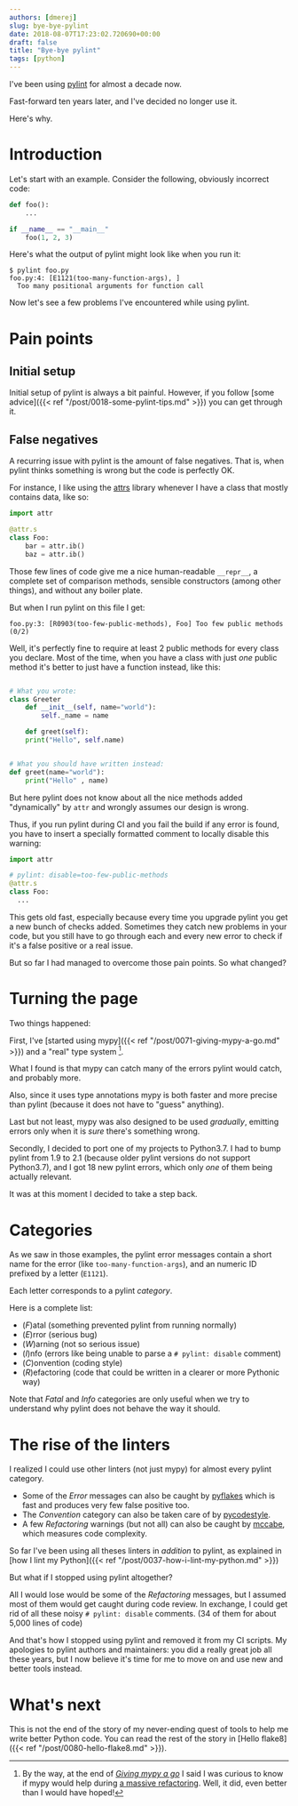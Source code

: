 ```yaml
---
authors: [dmerej]
slug: bye-bye-pylint
date: 2018-08-07T17:23:02.720690+00:00
draft: false
title: "Bye-bye pylint"
tags: [python]
---
```


I've been using [pylint](https://www.pylint.org/) for almost a decade now.

Fast-forward ten years later, and I've decided no longer use it.

Here's why.

<!--more-->


# Introduction

Let's start with an example. Consider the following, obviously incorrect code:

```python
def foo():
    ...

if __name__ == "__main__"
    foo(1, 2, 3)
```

Here's what the output of pylint might look like when you run it:

```
$ pylint foo.py
foo.py:4: [E1121(too-many-function-args), ]
  Too many positional arguments for function call
```

Now let's see a few problems I've encountered while using pylint.

# Pain points

## Initial setup

Initial setup of pylint is always a bit painful. However, if you follow [some advice]({{< ref "/post/0018-some-pylint-tips.md" >}}) you can get through it.

## False negatives

A recurring issue with pylint is the amount of false negatives. That is, when pylint thinks something is wrong but the code is perfectly OK.

For instance, I like using the [attrs](http://www.attrs.org/en/stable/overview.html) library whenever I have a class that mostly contains data, like so:


```python
import attr

@attr.s
class Foo:
    bar = attr.ib()
    baz = attr.ib()
```

Those few lines of code give me a nice human-readable `__repr__`, a complete set of comparison methods, sensible constructors (among other things), and without any boiler plate.

But when I run pylint on this file I get:

```
foo.py:3: [R0903(too-few-public-methods), Foo] Too few public methods (0/2)
```

Well, it's perfectly fine to require at least 2 public methods for every class you declare. Most of the time, when you have a class with just *one* public method it's better to just have a function instead, like this:

```python

# What you wrote:
class Greeter
    def __init__(self, name="world"):
        self._name = name

    def greet(self):
    print("Hello", self.name)


# What you should have written instead:
def greet(name="world"):
    print("Hello" , name)
```


But here pylint does not know about all the nice methods added "dynamically" by `attr` and wrongly assumes our design is wrong.

Thus, if you run pylint during CI and you fail the build if any error is found, you have to insert a specially formatted comment to locally disable this warning:

```python
import attr

# pylint: disable=too-few-public-methods
@attr.s
class Foo:
  ...

```

This gets old fast, especially because every time you upgrade pylint you get a new bunch of checks added. Sometimes they catch new problems in your code, but you still have to go through each and every new error to check if it's a false positive or a real issue.

But so far I had managed to overcome those pain points. So what changed?


# Turning the page

Two things happened:

First, I've [started using mypy]({{< ref "/post/0071-giving-mypy-a-go.md" >}}) and a "real" type system [^1].

What I found is that mypy can catch many of the errors pylint would catch, and probably more.

Also, since it uses type annotations mypy is both faster and more precise than pylint (because it does not have to "guess" anything).

Last but not least, mypy was also designed to be used *gradually*, emitting errors only when it is _sure_ there's something wrong.

Secondly, I decided to port one of my projects to Python3.7. I had to bump pylint from 1.9 to 2.1 (because older pylint versions do not support Python3.7), and I got 18 new pylint errors, which only *one* of them being actually relevant.

It was at this moment I decided to take a step back.

# Categories

As we saw in those examples, the pylint error messages contain a short name for the error (like `too-many-function-args`), and an numeric ID prefixed by a letter (`E1121`).

Each letter corresponds to a pylint *category*.

Here is a complete list:

* (_F_)atal (something prevented pylint from running normally)
* (_E_)rror (serious bug)
* (_W_)arning (not so serious issue)
* (_I_)nfo (errors like being unable to parse a `# pylint: disable` comment)
* (_C_)onvention (coding style)
* (_R_)efactoring (code that could be written in a clearer or more Pythonic way)


Note that *Fatal* and *Info* categories are only useful when we try to understand why pylint does not behave the way it should.

# The rise of the linters

I realized I could use other linters (not just mypy) for almost every pylint category.

* Some of the *Error* messages can also be caught by [pyflakes](https://pypi.org/project/pyflakes/) which is fast and produces very few false positive too.
* The *Convention* category can also be taken care of by [pycodestyle](https://pycodestyle.readthedocs.io/en/latest/).
* A few *Refactoring* warnings (but not all) can also be caught by [mccabe](https://pypi.org/project/mccabe/), which measures code complexity.

So far I've been using all theses linters in *addition* to pylint, as explained in [how I lint my Python]({{< ref "/post/0037-how-i-lint-my-python.md" >}})

But what if I stopped using pylint altogether?

All I would lose would be some of the *Refactoring* messages, but I assumed most of them would get caught during code review. In exchange, I could get rid of all these noisy `# pylint: disable` comments. (34 of them for about 5,000 lines of code)

And that's how I stopped using pylint and removed it from my CI scripts. My apologies to pylint authors and maintainers: you did a really great job all these years, but I now believe it's time for me to move on and use new and better tools instead.

# What's next

This is not the end of the story of my never-ending quest of tools to help me write better Python code. You can read the rest of the story in [Hello flake8]({{< ref "/post/0080-hello-flake8.md" >}}).


[^1]: By the way, at the end of  _[Giving mypy a go](https://dmerej.info/blog/post/giving-mypy-a-go/)_ I said I was curious to know if mypy would help during [a massive refactoring](https://github.com/SuperTanker/tbump/pull/24/commits/7aecba923feda081360d36892f8716045d0b1bd0). Well, it did, even better than I would have hoped!
